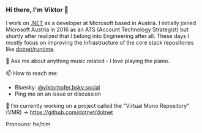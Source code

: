 ### Hi there, I'm Viktor 👋

I work on [.NET](https://github.com/dotnet) as a developer at Microsoft based in Austria. I initially joined Microsoft Austria in 2016 as an ATS (Account Technology Strategist) but shortly after realized that I belong into Engineering after all. These days I mostly focus on improving the Infrastructure of the core stack repositories like [dotnet/runtime](https://github.com/dotnet/runtime).

👯 Ask me about anything music related - I love playing the piano.

📫 How to reach me:
- Bluesky: [@viktorhofer.bsky.social](https://web-cdn.bsky.app/profile/viktorhofer.bsky.social)
- Ping me on an issue or discussion

🔭 I’m currently working on a project called the "Virtual Mono Repository" (VMR) -> https://github.com/dotnet/dotnet 

Pronouns: he/him

<!--
**ViktorHofer/ViktorHofer** is a ✨ _special_ ✨ repository because its `README.md` (this file) appears on your GitHub profile.

Here are some ideas to get you started:

- 🔭 I’m currently working on ...
- 🌱 I’m currently learning ...
- 👯 I’m looking to collaborate on ...
- 🤔 I’m looking for help with ...
- 💬 Ask me about ...
- 📫 How to reach me: ...
- 😄 Pronouns: ...
- ⚡ Fun fact: ...
-->
